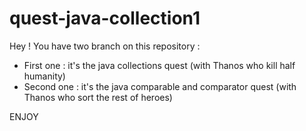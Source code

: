 # quest-java-collection1
Hey ! You have two branch on this repository :
- First one : it's the java collections quest (with Thanos who kill half humanity)
- Second one : it's the java comparable and comparator quest (with Thanos who sort the rest of heroes)

ENJOY
